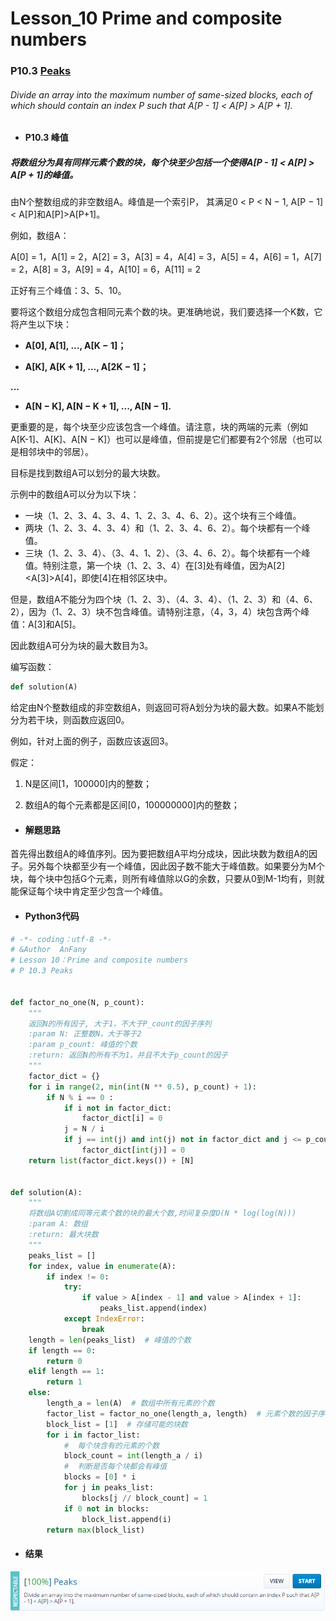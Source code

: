 # Lesson_10 Prime and composite numbers  


### P10.3 [Peaks](https://app.codility.com/programmers/lessons/10-prime_and_composite_numbers/peaks/) 

###### Divide an array into the maximum number of same-sized blocks, each of which should contain an index P such that A[P - 1] < A[P] > A[P + 1].

* #### P10.3  峰值

#####  将数组分为具有同样元素个数的块，每个块至少包括一个使得A[P - 1] < A[P] > A[P + 1]的峰值。

由N个整数组成的非空数组A。峰值是一个索引P， 其满足0 < P < N − 1,  A[P − 1] < A[P]和A[P]>A[P+1]。

例如，数组A：

A[0] = 1，A[1] = 2，A[2] = 3，A[3] = 4，A[4] = 3，A[5] = 4，A[6] = 1，A[7] = 2，A[8] = 3，A[9] = 4，A[10] = 6，A[11] = 2

正好有三个峰值：3、5、10。

要将这个数组分成包含相同元素个数的块。更准确地说，我们要选择一个K数，它将产生以下块：

* **A[0], A[1], ..., A[K − 1]；**

* **A[K], A[K + 1], ..., A[2K − 1]；**

**...**

* **A[N − K], A[N − K + 1], ..., A[N − 1].**


更重要的是，每个块至少应该包含一个峰值。请注意，块的两端的元素（例如A[K-1]、A[K]、A[N − K]）也可以是峰值，但前提是它们都要有2个邻居（也可以是相邻块中的邻居）。

目标是找到数组A可以划分的最大块数。

示例中的数组A可以分为以下块：

  * 一块（1、2、3、4、3、4、1、2、3、4、6、2）。这个块有三个峰值。
  * 两块（1、2、3、4、3、4）和（1、2、3、4、6、2）。每个块都有一个峰值。
  * 三块（1、2、3、4）、（3、4、1、2）、（3、4、6、2）。每个块都有一个峰值。特别注意，第一个块（1、2、3、4）在[3]处有峰值，因为A[2]<A[3]>A[4]，即使[4]在相邻区块中。

但是，数组A不能分为四个块（1、2、3）、（4、3、4）、（1、2、3）和（4、6、2），因为（1、2、3）块不包含峰值。请特别注意，（4，3，4）块包含两个峰值：A[3]和A[5]。

因此数组A可分为块的最大数目为3。


编写函数：
```python
def solution(A)
```
给定由N个整数组成的非空数组A，则返回可将A划分为块的最大数。如果A不能划分为若干块，则函数应返回0。

例如，针对上面的例子，函数应该返回3。

假定：
  1. N是区间[1，100000]内的整数；
  
  2. 数组A的每个元素都是区间[0，100000000]内的整数；

* #### 解题思路

首先得出数组A的峰值序列。因为要把数组A平均分成块，因此块数为数组A的因子。另外每个块都至少有一个峰值，因此因子数不能大于峰值数。如果要分为M个块，每个块中包括G个元素，则所有峰值除以G的余数，只要从0到M-1均有，则就能保证每个块中肯定至少包含一个峰值。

* #### Python3代码

```python
# -*- coding：utf-8 -*-
# &Author  AnFany
# Lesson 10：Prime and composite numbers
# P 10.3 Peaks


def factor_no_one(N, p_count):
    """
    返回N的所有因子, 大于1，不大于P_count的因子序列
    :param N: 正整数N，大于等于2
    :param p_count: 峰值的个数
    :return: 返回N的所有不为1，并且不大于p_count的因子
    """
    factor_dict = {}
    for i in range(2, min(int(N ** 0.5), p_count) + 1):
        if N % i == 0 :
            if i not in factor_dict:
                factor_dict[i] = 0
            j = N / i
            if j == int(j) and int(j) not in factor_dict and j <= p_count:
                factor_dict[int(j)] = 0
    return list(factor_dict.keys()) + [N]


def solution(A):
    """
    将数组A切割成同等元素个数的块的最大个数,时间复杂度O(N * log(log(N)))
    :param A: 数组
    :return: 最大块数
    """
    peaks_list = []
    for index, value in enumerate(A):
        if index != 0:
            try:
                if value > A[index - 1] and value > A[index + 1]:
                    peaks_list.append(index)
            except IndexError:
                break
    length = len(peaks_list)  # 峰值的个数
    if length == 0:
        return 0
    elif length == 1:
        return 1
    else:
        length_a = len(A)  # 数组中所有元素的个数
        factor_list = factor_no_one(length_a, length)  # 元素个数的因子序列
        block_list = [1]  # 存储可能的块数
        for i in factor_list:
            #  每个块含有的元素的个数
            block_count = int(length_a / i)
            #  判断是否每个块都会有峰值
            blocks = [0] * i
            for j in peaks_list:
                blocks[j // block_count] = 1
            if 0 not in blocks:
                block_list.append(i)
        return max(block_list)
```


* #### 结果


![image](https://github.com/Anfany/Codility-Lessons-By-Python3/blob/master/L10_Prime%20and%20composite%20numbers/10.3.png)
